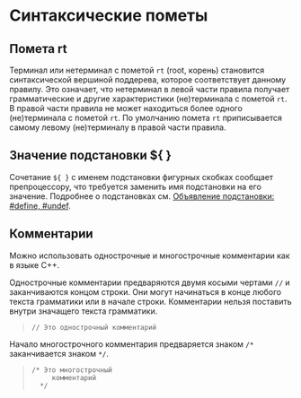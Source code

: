 # Синтаксические пометы

## Помета rt <a name="pometart"></a>

Терминал или нетерминал с пометой `rt` (root, корень) становится синтаксической вершиной поддерева, которое соответствует данному правилу. Это означает, что нетерминал в левой части правила получает грамматические и другие характеристики (не)терминала с пометой `rt`. В правой части правила не может находиться более одного (не)терминала с пометой `rt`. По умолчанию помета `rt` приписывается самому левому (не)терминалу в правой части правила.


## Значение подстановки ${ } <a name="znacheniepodstanovki"></a>

Сочетание `${ }` с именем подстановки фигурных скобках сообщает препроцессору, что требуется заменить имя подстановки на его значение. Подробнее о подстановках см. [Объявление подстановки: #define, #undef](syntax-grammars.md#ad-substitution).


## Комментарии <a name="kommentarii"></a>

Можно использовать однострочные и многострочные комментарии как в языке C++.

Однострочные комментарии предваряются двумя косыми чертами `//` и заканчиваются концом строки. Они могут начинаться в конце любого текста грамматики или в начале строки. Комментарии нельзя поставить внутри значащего текста грамматики.

> `// Это однострочный комментарий`

Начало многострочного комментария предваряется знаком `/*` заканчивается знаком `*/`.

> ```no-highlight
> /* Это многострочный
>      комментарий
>   */
> ```

